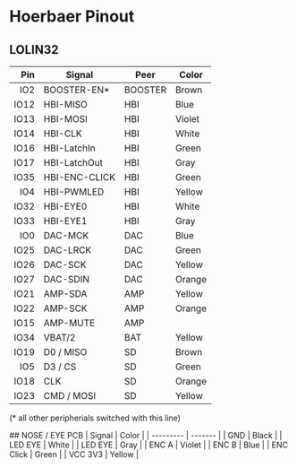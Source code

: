 # Hoerbaer Pinout

## LOLIN32
| Pin  | Signal        | Peer    | Color   |
| ---: | ------------  | ------- | ------- |
| IO2  | BOOSTER-EN*   | BOOSTER | Brown   | 
| IO12 | HBI-MISO      | HBI     | Blue    |
| IO13 | HBI-MOSI      | HBI     | Violet  |
| IO14 | HBI-CLK       | HBI     | White   |
| IO16 | HBI-LatchIn   | HBI     | Green   |
| IO17 | HBI-LatchOut  | HBI     | Gray    |
| IO35 | HBI-ENC-CLICK | HBI     | Green   |
|  IO4 | HBI-PWMLED    | HBI     | Yellow  |
| IO32 | HBI-EYE0      | HBI     | White   |
| IO33 | HBI-EYE1      | HBI     | Gray    |
|  IO0 | DAC-MCK       | DAC     | Blue    |
| IO25 | DAC-LRCK      | DAC     | Green   |
| IO26 | DAC-SCK       | DAC     | Yellow  |
| IO27 | DAC-SDIN      | DAC     | Orange  |
| IO21 | AMP-SDA       | AMP     | Yellow  |
| IO22 | AMP-SCK       | AMP     | Orange  |
| IO15 | AMP-MUTE      | AMP     |         |
| IO34 | VBAT/2        | BAT     | Yellow  |
| IO19 | D0 / MISO     | SD      | Brown   |
|  IO5 | D3 / CS       | SD      | Green   |
| IO18 | CLK           | SD      | Orange  |
| IO23 | CMD / MOSI    | SD      | Yellow  |  

(* all other peripherials switched with this line)

## NOSE / EYE PCB
| Signal    | Color   |
| --------- | ------- |
| GND       | Black   |
| LED EYE   | White   |
| LED EYE   | Gray    |
| ENC A     | Violet  |
| ENC B     | Blue    |
| ENC Click | Green   |
| VCC 3V3   | Yellow  |

